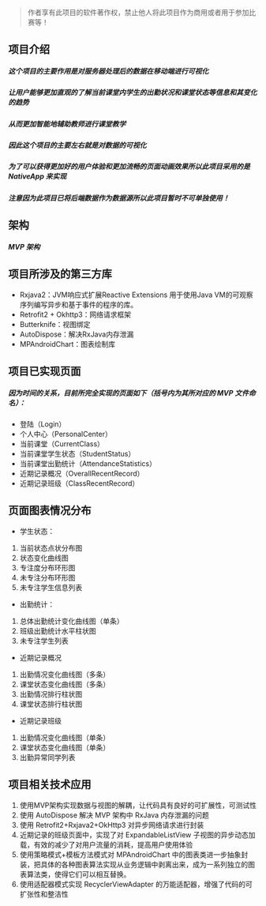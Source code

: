 > 作者享有此项目的软件著作权，禁止他人将此项目作为商用或者用于参加比赛等！

## 项目介绍

##### 这个项目的主要作用是对服务器处理后的数据在移动端进行可视化
##### 让用户能够更加直观的了解当前课堂内学生的出勤状况和课堂状态等信息和其变化的趋势
##### 从而更加智能地辅助教师进行课堂教学
##### 因此这个项目的主要左右就是对数据的可视化
##### 为了可以获得更加好的用户体验和更加流畅的页面动画效果所以此项目采用的是 NativeApp 来实现
##### 注意因为此项目已将后端数据作为数据源所以此项目暂时不可单独使用！
    
## 架构
#####    MVP 架构
## 项目所涉及的第三方库
*    Rxjava2：JVM响应式扩展Reactive Extensions 用于使用Java VM的可观察序列编写异步和基于事件的程序的库。
*    Retrofit2 + Okhttp3：网络请求框架
*    Butterknife：视图绑定
*    AutoDispose：解决RxJava内存泄漏
*    MPAndroidChart：图表绘制库
## 项目已实现页面
#####    因为时间的关系，目前所完全实现的页面如下（括号内为其所对应的 MVP 文件命名）：
*    登陆（Login）
*    个人中心（PersonalCenter）
*    当前课堂（CurrentClass）
*    当前课堂学生状态（StudentStatus）
*    当前课堂出勤统计（AttendanceStatistics）
*    近期记录概况（OverallRecentRecord）
*    近期记录班级（ClassRecentRecord）
## 页面图表情况分布
* 学生状态：
1. 当前状态点状分布图
2. 状态变化曲线图
3. 专注度分布环形图
4. 未专注分布环形图
5. 未专注学生信息列表
* 出勤统计：
1. 总体出勤统计变化曲线图（单条）
2. 班级出勤统计水平柱状图
3. 未专注学生列表
* 近期记录概况
1. 出勤情况变化曲线图（多条）
2. 课堂状态变化曲线图（多条）
3. 出勤情况排行柱状图
4. 课堂状态排行柱状图
* 近期记录班级
1. 出勤情况变化曲线图（单条）
2. 课堂状态变化曲线图（单条）
3. 出勤异常同学列表
## 项目相关技术应用
1. 使用MVP架构实现数据与视图的解耦，让代码具有良好的可扩展性，可测试性
2. 使用 AutoDispose 解决 MVP 架构中 RxJava 内存泄漏的问题
3. 使用 Retrofit2+Rxjava2+OkHttp3 对异步网络请求进行封装
6. 近期记录的班级页面中，实现了对 ExpandableListView 子视图的异步动态加载，有效的减少了对用户流量的消耗，提高用户使用体验
7. 使用策略模式+模板方法模式对 MPAndroidChart 中的图表类进一步抽象封装，把具体的各种图表算法实现从业务逻辑中剥离出来，成为一系列独立的图表算法类，使得它们可以相互替换。
8. 使用适配器模式实现 RecyclerViewAdapter 的万能适配器，增强了代码的可扩张性和整洁性

